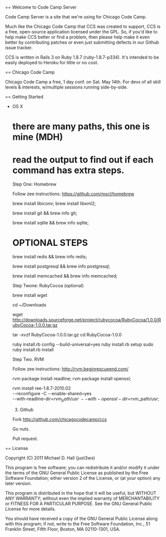 == Welcome to Code Camp Server

Code Camp Server is a site that we're using for Chicago Code Camp.

Much like the Chicago Code Camp that CCS was created to support,
CCS is a free, open-source application licensed under the GPL. So,
if you'd like to help make CCS better or find a problem, then please
help make it even better by contributing patches or even just submitting
defects in our Github issue tracker.

CCS is written in Rails 3 on Ruby 1.8.7 (ruby-1.8.7-p334). It's intended to be easily 
deployed to Heroku for little or no cost. 

== Chicago Code Camp

Chicago Code Camp a free, 1 day conf. on Sat. May 14th. For devs of all 
skill levels & interests, w/multiple sessions running side-by-side.

== Getting Started 

- OS X

  # there are many paths, this one is mine (MDH)
  # read the output to find out if each command has extra steps.

  Step One: Homebrew

    Follow zee instructions: https://github.com/mxcl/homebrew
 
    brew install libiconv; brew install libxml2;

    brew install git && brew info git;

    brew install sqlite && brew info sqlite;

    # OPTIONAL STEPS

    brew install redis && brew info redis;

    brew install postgresql && brew info postgresql;

    brew install memcached && brew info memcached;

  Step Twone: RubyCocoa (optional)

    brew install wget

    cd ~/Downloads
 
    wget http://downloads.sourceforge.net/project/rubycocoa/RubyCocoa/1.0.0/RubyCocoa-1.0.0.tar.gz  
   
    tar -xvzf RubyCocoa-1.0.0.tar.gz
    cd RubyCocoa-1.0.0

    ruby install.rb config --build-universal=yes 
    ruby install.rb setup 
    sudo ruby install.rb install

  Step Two. RVM

    Follow zee instructions: http://rvm.beginrescueend.com/

    rvm package install readline;
    rvm package install openssl;

    rvm install ree-1.8.7-2010.02 \
      --reconfigure -C --enable-shared=yes  \
      --with-readline-dir=$rvm_path/usr \
      --with-openssl-dir=$rvm_path/usr;
    
  3. Github

    Fork http://github.com/chicagocodecamp/ccs

    Go nuts.

    Pull request.

== License

Copyright (C) 2011  Michael D. Hall (just3ws)

This program is free software; you can redistribute it and/or
modify it under the terms of the GNU General Public License
as published by the Free Software Foundation; either version 2
of the License, or (at your option) any later version.

This program is distributed in the hope that it will be useful,
but WITHOUT ANY WARRANTY; without even the implied warranty of
MERCHANTABILITY or FITNESS FOR A PARTICULAR PURPOSE.  See the
GNU General Public License for more details.

You should have received a copy of the GNU General Public License
along with this program; if not, write to the Free Software
Foundation, Inc., 51 Franklin Street, Fifth Floor, Boston, MA  02110-1301, USA.
